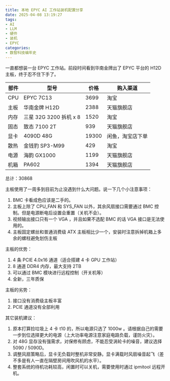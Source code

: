 ```yaml
---
title: 本地 EPYC AI 工作站装机配置分享
date: 2025-04-08 13:19:27
tags:
- AI
- LLM
- 硬件
- 装机
- EPYC
categories:
- 数智科技编年史
---
```


一直都想装一台 EPYC 工作站。前段时间看到华南金牌出了 EPYC 平台的 H12D 主板，终于忍不住下手了。

<!--more-->

| 部件 | 型号 | 价格 | 购入渠道 |
| --- | --- | --- | --- |
| CPU | EPYC 7C13 | 3699 | 淘宝 |
| 主板 | 华南金牌 H12D | 2388 | 天猫旗舰店 |
| 内存 | 三星 32G 3200 拆机 x 8 | 1520 | 淘宝 |
| 固态 | 致态 7100 2T | 939 | 天猫旗舰店 |
| 显卡 | 4090D 48G | 19300 | 闲鱼，淘宝店下单 |
| 散热 | 金钱豹 SP3-M99 | 429 | 淘宝 |
| 电源 | 海韵 GX1000 | 1199 | 天猫旗舰店 |
| 机箱 | PA602 | 1394 | 天猫旗舰店 |

总计：30868

主板使用了一周多到目前为止没遇到什么大问题。说一下几个小注意事项：

1. BMC 卡看成色应该是二手的。
2. 主板上除了 CPU_FAN 和 SYS_FAN 以外，其余风扇接口需要通过 BMC 控制。但是电源断电后设置会重置（关机不会）。
3. 视频输出接口只有一个 VGA ，并且如果不选配 BMC 的话 VGA 接口是无法使用的。
4. 主板固定螺丝和普通消费级 ATX 主板相比少一个，安装时注意拆掉机箱上多余的螺柱避免划伤主板

主板的优势：

1. 4 条 PCIE 4.0x16 通道（适合搭建 4 卡 GPU 工作站）
2. 8 通道 DDR4 内存，最大支持 2TB
3. 可以通过 BMC 模块进行远程控制（开关机等）
4. 全新，三年质保

主板的劣势：

1. 接口没有消费级主板丰富
2. PCIE 通道没有全部利用

其它装机建议：

1. 原本打算捡垃圾上 4 卡 t10 的，所以电源只选了 1000w 。请根据自己的需要一步到位选择更大的电源（上大功率电源注意家庭电路负载，谨防火灾）。
2. 对 48G 显存没有强需求，对保修有顾虑，不能忍受涡轮卡的噪音，建议选择 5090 / 5090D。
3. 调整风扇策略后，显卡无负载时整机非常安静。显卡满载时风扇噪音起飞（差不多是有人一直在隔壁房间用吹风机的水平）。
4. 整套系统的待机功耗较高，闲置时可以关机，需要使用时通过 ipmitool 远程开机。
